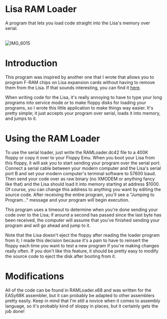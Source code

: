 # Lisa RAM Loader
A program that lets you load code straight into the Lisa's memory over serial.<br><br>

![IMG_6015](https://user-images.githubusercontent.com/16897189/178361366-109347f6-1409-4f3e-89c2-da8d611dfba6.png)



# Introduction

This program was inspired by another one that I wrote that allows you to program F-RAM chips on Lisa expansion cards without having to remove them from the Lisa. If that sounds interesting, you can find it [here](https://github.com/alexthecat123/Lisa-Expansion-ROM-Programmer).

When writing code for the Lisa, it's really annoying to have to type your long programs into service mode or to make floppy disks for loading your programs, so I wrote this little application to make things way easier. It's pretty simple; it just accepts your program over serial, loads it into memory, and jumps to it.

# Using the RAM Loader
To use the serial loader, just write the RAMLoader.dc42 file to a 400K floppy or copy it over to your Floppy Emu. When you boot your Lisa from this floppy, it will ask you to start sending your program over the serial port. Connect a serial cable between your modern computer and the Lisa's serial port B and set your modern computer's terminal software to 57600 baud. Then send your code over as raw binary (no XMODEM or anything fancy like that) and the Lisa should load it into memory starting at address $1000. Of course, you can change this address to anything you want by editing the source code. After receiving the entire program, you'll see a "Jumping to Program..." message and your program will begin execution.

This program uses a timeout to determine when you're done sending your code over to the Lisa; if around a second has passed since the last byte has been received, the computer will assume that you've finished sending your program and will go ahead and jump to it.

Note that the Lisa doesn't eject the floppy after reading the loader program from it; I made this decision because it's a pain to have to reinsert the floppy each time you want to test a new program if you're making changes really often. If you don't like this feature, it should be pretty easy to modify the source code to eject the disk after booting from it.


# Modifications
All of the code can be found in RAMLoader.x68 and was written for the EASy68K assembler, but it can probably be adapted to other assemblers pretty easily. Keep in mind that I'm still a novice when it comes to assembly language, so it's probably kind of sloppy in places, but it certainly gets the job done!

